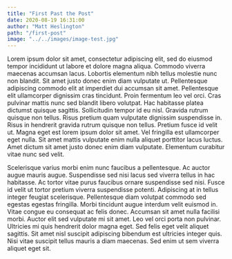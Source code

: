 ```yaml
---
title: "First Past the Post"
date: 2020-08-19 16:31:00
author: "Matt Heslington"
path: "/first-post"
image: "../../images/image-test.jpg"
---
```


Lorem ipsum dolor sit amet, consectetur adipiscing elit, sed do eiusmod tempor incididunt ut labore et dolore magna aliqua. Commodo viverra maecenas accumsan lacus. Lobortis elementum nibh tellus molestie nunc non blandit. Sit amet justo donec enim diam vulputate ut. Pellentesque adipiscing commodo elit at imperdiet dui accumsan sit amet. Pellentesque elit ullamcorper dignissim cras tincidunt. Proin fermentum leo vel orci. Cras pulvinar mattis nunc sed blandit libero volutpat. Hac habitasse platea dictumst quisque sagittis. Sollicitudin tempor id eu nisl. Gravida rutrum quisque non tellus. Risus pretium quam vulputate dignissim suspendisse in. Risus in hendrerit gravida rutrum quisque non tellus. Pretium fusce id velit ut. Magna eget est lorem ipsum dolor sit amet. Vel fringilla est ullamcorper eget nulla. Sit amet mattis vulputate enim nulla aliquet porttitor lacus luctus. Amet dictum sit amet justo donec enim diam vulputate. Elementum curabitur vitae nunc sed velit.

Scelerisque varius morbi enim nunc faucibus a pellentesque. Ac auctor augue mauris augue. Suspendisse sed nisi lacus sed viverra tellus in hac habitasse. Ac tortor vitae purus faucibus ornare suspendisse sed nisi. Fusce id velit ut tortor pretium viverra suspendisse potenti. Adipiscing at in tellus integer feugiat scelerisque. Pellentesque diam volutpat commodo sed egestas egestas fringilla. Morbi tincidunt augue interdum velit euismod in. Vitae congue eu consequat ac felis donec. Accumsan sit amet nulla facilisi morbi. Auctor elit sed vulputate mi sit amet. Leo vel orci porta non pulvinar. Ultricies mi quis hendrerit dolor magna eget. Sed felis eget velit aliquet sagittis. Sit amet nisl suscipit adipiscing bibendum est ultricies integer quis. Nisi vitae suscipit tellus mauris a diam maecenas. Sed enim ut sem viverra aliquet eget sit.